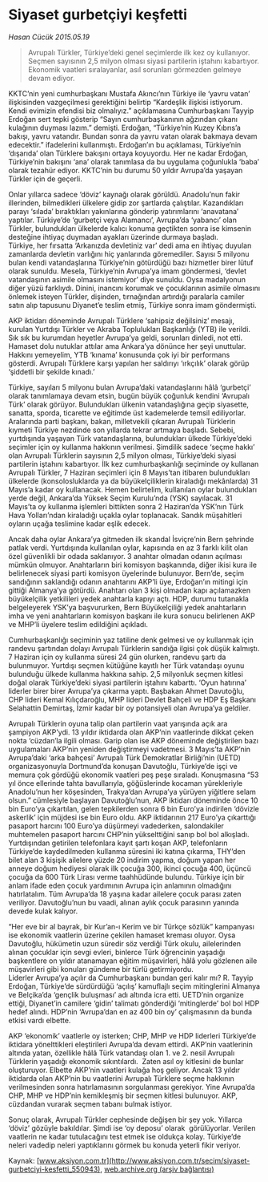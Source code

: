 # Siyaset gurbetçiyi keşfetti

*Hasan Cücük 2015.05.19*

<div class="pNewsDetailMainContent ctx_content" itemprop="articleBody">
 <blockquote>
  <p>
   Avrupalı Türkler, Türkiye’deki genel seçimlerde ilk kez oy kullanıyor. Seçmen sayısının 2,5 milyon olması siyasi partilerin iştahını kabartıyor. Ekonomik vaatleri sıralayanlar, asıl sorunları görmezden gelmeye devam ediyor.
  </p>
 </blockquote>
 <p>
  KKTC’nin yeni cumhurbaşkanı Mustafa Akıncı’nın Türkiye ile ‘yavru vatan’ ilişkisinden vazgeçilmesi gerektiğini belirtip “Kardeşlik ilişkisi istiyorum. Kendi evimizin efendisi biz olmalıyız.” açıklamasına Cumhurbaşkanı Tayyip Erdoğan sert tepki gösterip “Sayın cumhurbaşkanının ağzından çıkanı kulağının duyması lazım.” demişti. Erdoğan, “Türkiye’nin Kuzey Kıbrıs’a bakışı, yavru vatandır. Bundan sonra da yavru vatan olarak bakmaya devam edecektir.” ifadelerini kullanmıştı. Erdoğan’ın bu açıklaması, Türkiye’nin ‘dışarıda’ olan Türklere bakışını ortaya koyuyordu. Her ne kadar Erdoğan, Türkiye’nin bakışını ‘ana’ olarak tanımlasa da bu uygulama çoğunlukla ‘baba’ olarak tezahür ediyor. KKTC’nin bu durumu 50 yıldır Avrupa’da yaşayan Türkler için de geçerli.
 </p>
 <p>
  Onlar yıllarca sadece ‘döviz’ kaynağı olarak görüldü. Anadolu’nun fakir illerinden, bilmedikleri ülkelere gidip zor şartlarda çalıştılar. Kazandıkları parayı ‘sılada’ bıraktıkları yakınlarına gönderip yatırımlarını ‘anavatana’ yaptılar. Türkiye’de ‘gurbetçi veya Alamancı’, Avrupa’da ‘yabancı’ olan Türkler, bulundukları ülkelerde kalıcı konuma geçtikten sonra ise kimsenin desteğine ihtiyaç duymadan ayakları üzerinde durmaya başladı.
  <br>
   Türkiye, her fırsatta ‘Arkanızda devletiniz var’ dedi ama en ihtiyaç duyulan zamanlarda devletin varlığını hiç yanlarında göremediler. Sayısı 5 milyonu bulan kendi vatandaşlarına Türkiye’nin götürdüğü bazı hizmetler birer lütuf olarak sunuldu. Mesela, Türkiye’nin Avrupa’ya imam göndermesi, ‘devlet vatandaşının asimile olmasını istemiyor’ diye sunuldu. Oysa madalyonun diğer yüzü farklıydı. Dinini, inancını korumak ve çocuklarının asimile olmasını önlemek isteyen Türkler, dişinden, tırnağından artırdığı paralarla camiler satın alıp tapusunu Diyanet’e teslim etmiş, Türkiye sonra imam göndermişti.
  </br>
 </p>
 <p>
  AKP iktidarı döneminde Avrupalı Türklere ‘sahipsiz değilsiniz’ mesajı, kurulan Yurtdışı Türkler ve Akraba Toplulukları Başkanlığı (YTB) ile verildi. Sık sık bu kurumdan heyetler Avrupa’ya geldi, sorunları dinledi, not etti. Hamaset dolu nutuklar attılar ama Ankara’ya dönünce her şeyi unuttular. Hakkını yemeyelim, YTB ‘kınama’ konusunda çok iyi bir performans gösterdi. Avrupalı Türklere karşı yapılan her saldırıyı ‘ırkçılık’ olarak görüp ‘şiddetli bir şekilde kınadı.’
 </p>
 <p>
  Türkiye, sayıları 5 milyonu bulan Avrupa’daki vatandaşlarını hâlâ ‘gurbetçi’ olarak tanımlamaya devam etsin, bugün büyük çoğunluk kendini ‘Avrupalı Türk’ olarak görüyor. Bulundukları ülkenin vatandaşlığına geçip siyasette, sanatta, sporda, ticarette ve eğitimde üst kademelerde temsil ediliyorlar. Aralarında parti başkanı, bakan, milletvekili çıkaran Avrupalı Türklerin kıymeti Türkiye nezdinde son yıllarda tekrar artmaya başladı. Sebebi, yurtdışında yaşayan Türk vatandaşlarına, bulundukları ülkede Türkiye’deki seçimler için oy kullanma hakkının verilmesi. Şimdilik sadece ‘seçme hakkı’ olan Avrupalı Türklerin sayısının 2,5 milyon olması, Türkiye’deki siyasi partilerin iştahını kabartıyor. İlk kez cumhurbaşkanlığı seçiminde oy kullanan Avrupalı Türkler, 7 Haziran seçimleri için 8 Mayıs’tan itibaren bulundukları ülkelerde (konsolosluklarda ya da büyükelçiliklerin kiraladığı mekânlarda) 31 Mayıs’a kadar oy kullanacak. Hemen belirtelim, kullanılan oylar bulundukları yerde değil, Ankara’da Yüksek Seçim Kurulu’nda (YSK) sayılacak. 31 Mayıs’ta oy kullanma işlemleri bittikten sonra 2 Haziran’da YSK’nın Türk Hava Yolları’ndan kiraladığı uçakla oylar toplanacak. Sandık müşahitleri oyların uçağa teslimine kadar eşlik edecek.
 </p>
 <p>
  Ancak daha oylar Ankara’ya gitmeden ilk skandal İsviçre’nin Bern şehrinde patlak verdi. Yurtdışında kullanılan oylar, kapısında en az 3 farklı kilit olan özel güvenlikli bir odada saklanıyor. 3 anahtar olmadan odanın açılması mümkün olmuyor. Anahtarların biri komisyon başkanında, diğer ikisi kura ile belirlenecek siyasi parti komisyon üyelerinde bulunuyor. Bern’de, seçim sandığının saklandığı odanın anahtarını AKP’li üye, Erdoğan’ın mitingi için gittiği Almanya’ya götürdü. Anahtarı olan 3 kişi olmadan kapı açılamazken büyükelçilik yetkilileri yedek anahtarla kapıyı açtı. HDP, durumu tutanakla belgeleyerek YSK’ya başvururken, Bern Büyükelçiliği yedek anahtarların imha ve yeni anahtarların komisyon başkanı ile kura sonucu belirlenen AKP ve MHP’li üyelere teslim edildiğini açıkladı.
 </p>
 <p>
  Cumhurbaşkanlığı seçiminin yaz tatiline denk gelmesi ve oy kullanmak için randevu şartından dolayı Avrupalı Türklerin sandığa ilgisi çok düşük kalmıştı. 7 Haziran için oy kullanma süresi 24 gün olurken, randevu şartı da bulunmuyor. Yurtdışı seçmen kütüğüne kayıtlı her Türk vatandaşı oyunu bulunduğu ülkede kullanma hakkına sahip. 2,5 milyonluk seçmen kitlesi doğal olarak Türkiye’deki siyasi partilerin iştahını kabarttı. ‘Oyun hatırına’ liderler birer birer Avrupa’ya çıkarma yaptı. Başbakan Ahmet Davutoğlu, CHP lideri Kemal Kılıçdaroğlu, MHP lideri Devlet Bahçeli ve HDP Eş Başkanı Selahattin Demirtaş, İzmir kadar bir oy potansiyeli olan Avrupa’ya geldiler.
 </p>
 <p>
  Avrupalı Türklerin oyuna talip olan partilerin vaat yarışında açık ara şampiyon AKP’ydi. 13 yıldır iktidarda olan AKP’nin vaatlerinde dikkat çeken nokta ‘cüzdan’la ilgili olması. Garip olan ise AKP döneminde değiştirilen bazı uygulamaları AKP’nin yeniden değiştirmeyi vadetmesi. 3 Mayıs’ta AKP’nin Avrupa’daki ‘arka bahçesi’ Avrupalı Türk Demokratlar Birliği’nin (UETD) organizasyonuyla Dortmund’da konuşan Davutoğlu, Türkiye’de işçi ve memura çok gördüğü ekonomik vaatleri peş peşe sıraladı. Konuşmasına “53 yıl önce ellerinde tahta bavullarıyla, göğüslerinde kocaman yürekleriyle Anadolu’nun her köşesinden, Trakya’dan Avrupa’ya yürüyen yiğitlere selam olsun.” cümlesiyle başlayan Davutoğlu’nun, AKP iktidarı döneminde önce 10 bin Euro’ya çıkartılan, gelen tepkilerden sonra 6 bin Euro’ya indirilen ‘dövizle askerlik’ için müjdesi ise bin Euro oldu. AKP iktidarının 217 Euro’ya çıkarttığı pasaport harcını 100 Euro’ya düşürmeyi vadederken, salondakiler muhtemelen pasaport harcını CHP’nin yükselttiğini sanıp bol bol alkışladı. Yurtdışından getirilen telefonlara kayıt şartı koşan AKP, telefonların Türkiye’de kaydedilmeden kullanma süresini iki katına çıkarma, THY’den bilet alan 3 kişişik ailelere yüzde 20 indirim yapma, doğum yapan her anneye doğum hediyesi olarak ilk çocuğa 300, ikinci çocuğa 400, üçüncü çocuğa da 600 Türk Lirası verme taahhüdünde bulundu. Türkiye için bir anlam ifade eden çocuk yardımının Avrupa için anlamının olmadığını hatırlatalım. Tüm Avrupa’da 18 yaşına kadar ailelere çocuk parası zaten veriliyor. Davutoğlu’nun bu vaadi, alınan aylık çocuk parasının yanında devede kulak kalıyor.
 </p>
 <p>
  “Her eve bir al bayrak, bir Kur’an-ı Kerim ve bir Türkçe sözlük” kampanyası ise ekonomik vaatlerin üzerine çekilen hamaset kreması oluyor. Oysa Davutoğlu, hükümetin uzun süredir söz verdiği Türk okulu, ailelerinden alınan çocuklar için sevgi evleri, binlerce Türk öğrencinin yaşadığı başkentlere on yıldır atanamayan eğitim müşavirleri, hâlâ yolu gözlenen aile müşavirleri gibi konuları gündeme bir türlü getirmiyordu.
  <br>
   Liderler Avrupa’ya açılır da Cumhurbaşkanı bundan geri kalır mı? R. Tayyip Erdoğan, Türkiye’de sürdürdüğü ‘açılış’ kamuflajlı seçim mitinglerini Almanya ve Belçika’da ‘gençlik buluşması’ adı altında icra etti. UETD’nin organize ettiği, Diyanet’in camilere ‘gidin’ talimatı gönderdiği ‘mitinglerde’ bol bol HDP hedef alındı. HDP’nin ‘Avrupa’dan en az 400 bin oy’ çalışmasının da bunda etkisi vardı elbette.
  </br>
 </p>
 <p>
  AKP ‘ekonomik’ vaatlerle oy isterken; CHP, MHP ve HDP liderleri Türkiye’de iktidara yönelttikleri eleştirileri Avrupa’da devam ettirdi. AKP’nin vaatlerinin altında yatan, özellikle hâlâ Türk vatandaşı olan 1. ve 2. nesil Avrupalı Türklerin yaşadığı ekonomik sıkıntılardı.  Zaten asıl oy kitlesini de bunlar oluşturuyor. Elbette AKP’nin vaatleri kulağa hoş geliyor. Ancak 13 yıldır iktidarda olan AKP’nin bu vaatlerini Avrupalı Türklere seçme hakkının verilmesinden sonra hatırlamasının sorgulanması gerekiyor. Yine Avrupa’da CHP, MHP ve HDP’nin kemikleşmiş bir seçmen kitlesi bulunuyor. AKP, cüzdandan vurarak seçmen tabanı bulmak istiyor.
 </p>
 <p>
  Sonuç olarak, Avrupalı Türkler cephesinde değişen bir şey yok. Yıllarca ‘döviz’ gözüyle bakıldılar. Şimdi ise ‘oy deposu’ olarak  görülüyorlar. Verilen vaatlerin ne kadar tutulacağını test etmek ise oldukça kolay. Türkiye’de neleri vadedip neleri yaptıklarını görmek bu konuda yeterli fikir veriyor.
 </p>
</div>


Kaynak: [www.aksiyon.com.tr](http://www.aksiyon.com.tr/secim/siyaset-gurbetciyi-kesfetti_550943), [web.archive.org (arşiv bağlantısı)](http://web.archive.org/web/20151213084019/http://www.aksiyon.com.tr/secim/siyaset-gurbetciyi-kesfetti_550943)
